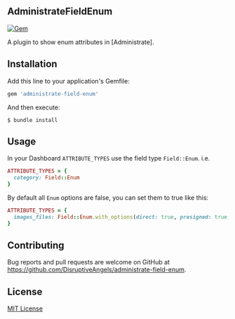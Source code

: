## AdministrateFieldEnum
[![Gem](https://img.shields.io/gem/v/administrate-field-enum.svg)]()

A plugin to show enum attributes in [Administrate].

## Installation

Add this line to your application's Gemfile:

```ruby
gem 'administrate-field-enum'
```

And then execute:
```
$ bundle install
```

## Usage

In your Dashboard `ATTRIBUTE_TYPES` use the field type `Field::Enum`. i.e.
```ruby
ATTRIBUTE_TYPES = {
  category: Field::Enum
}
```

By default all `Enum` options are false, you can set them to true like this:
```ruby
ATTRIBUTE_TYPES = {
  images_files: Field::Enum.with_options(direct: true, presigned: true, multiple: true)
}
```

## Contributing

Bug reports and pull requests are welcome on GitHub at https://github.com/DisruptiveAngels/administrate-field-enum.

## License

[MIT License](https://github.com/DisruptiveAngels/administrate-field-enum/blob/better_readme/LICENSE.md)

